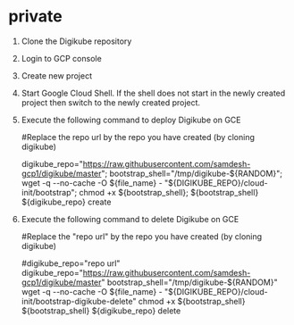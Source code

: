 # private

1. Clone the Digikube repository
2. Login to GCP console
3. Create new project
4. Start Google Cloud Shell.  If the shell does not start in the newly created project then switch to the newly created project.
5. Execute the following command to deploy Digikube on GCE
  
      #Replace the repo url by the repo you have created (by cloning digikube)

      digikube_repo="https://raw.githubusercontent.com/samdesh-gcp1/digikube/master";
      bootstrap_shell="/tmp/digikube-${RANDOM}";
      wget -q --no-cache -O ${file_name} - "${DIGIKUBE_REPO}/cloud-init/bootstrap";
      chmod +x ${bootstrap_shell};
      ${bootstrap_shell} ${digikube_repo} create
  
  
6. Execute the following command to delete Digikube on GCE

      #Replace the "repo url" by the repo you have created (by cloning digikube)
      
      #digikube_repo="repo url"
      digikube_repo="https://raw.githubusercontent.com/samdesh-gcp1/digikube/master"
      bootstrap_shell="/tmp/digikube-${RANDOM}"
      wget -q --no-cache -O ${file_name} - "${DIGIKUBE_REPO}/cloud-init/bootstrap-digikube-delete"
      chmod +x ${bootstrap_shell}
      ${bootstrap_shell} ${digikube_repo} delete
